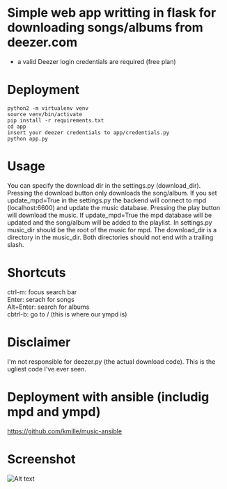 # Simple web app writting in flask for downloading songs/albums from deezer.com
- a valid Deezer login credentials are required (free plan)

# Deployment
```
python2 -m virtualenv venv
source venv/bin/activate
pip install -r requirements.txt
cd app
insert your deezer credentials to app/credentials.py
python app.py
```

# Usage
You can specify the download dir in the settings.py (download_dir). Pressing the download button only downloads the song/album. If you set update_mpd=True in the settings.py the backend will connect to mpd (localhost:6600) and update the music database. Pressing the play button will download the music. If update_mpd=True the mpd database will be updated and the song/album will be added to the playlist. In settings.py music_dir should be the root of the music for mpd. The download_dir is a directory in the music_dir. Both directories should not end with a trailing slash.

# Shortcuts
ctrl-m: focus search bar  
Enter: serach for songs  
Alt+Enter: search for albums  
cbtrl-b: go to / (this is where our ympd is)  

# Disclaimer
I'm not responsible for deezer.py (the actual download code). This is the ugliest code I've ever seen.

# Deployment with ansible (includig mpd and ympd)
https://github.com/kmille/music-ansible

# Screenshot
![Alt text](https://image.ibb.co/cjBC30/screen.png "KISS")
